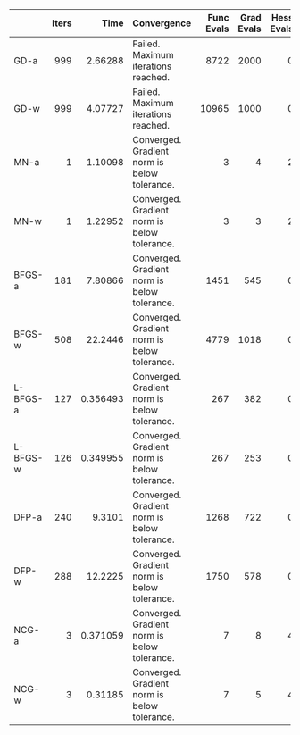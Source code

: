 |          |   Iters |      Time | Convergence                                  |   Func Evals |   Grad Evals |   Hess Evals |
|:---------|--------:|----------:|:---------------------------------------------|-------------:|-------------:|-------------:|
| GD-a     |     999 |  2.66288  | Failed. Maximum iterations reached.          |         8722 |         2000 |            0 |
| GD-w     |     999 |  4.07727  | Failed. Maximum iterations reached.          |        10965 |         1000 |            0 |
| MN-a     |       1 |  1.10098  | Converged. Gradient norm is below tolerance. |            3 |            4 |            2 |
| MN-w     |       1 |  1.22952  | Converged. Gradient norm is below tolerance. |            3 |            3 |            2 |
| BFGS-a   |     181 |  7.80866  | Converged. Gradient norm is below tolerance. |         1451 |          545 |            0 |
| BFGS-w   |     508 | 22.2446   | Converged. Gradient norm is below tolerance. |         4779 |         1018 |            0 |
| L-BFGS-a |     127 |  0.356493 | Converged. Gradient norm is below tolerance. |          267 |          382 |            0 |
| L-BFGS-w |     126 |  0.349955 | Converged. Gradient norm is below tolerance. |          267 |          253 |            0 |
| DFP-a    |     240 |  9.3101   | Converged. Gradient norm is below tolerance. |         1268 |          722 |            0 |
| DFP-w    |     288 | 12.2225   | Converged. Gradient norm is below tolerance. |         1750 |          578 |            0 |
| NCG-a    |       3 |  0.371059 | Converged. Gradient norm is below tolerance. |            7 |            8 |            4 |
| NCG-w    |       3 |  0.31185  | Converged. Gradient norm is below tolerance. |            7 |            5 |            4 |